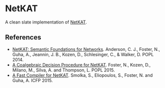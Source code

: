 # NetKAT
A clean slate implementation of [NetKAT](http://www.cs.cornell.edu/~jnfoster/papers/frenetic-netkat.pdf).

## References
* [NetKAT: Semantic Foundations for Networks](http://www.cs.cornell.edu/~jnfoster/papers/frenetic-netkat.pdf). Anderson, C. J., Foster, N., Guha, A., Jeannin, J. B., Kozen, D., Schlesinger, C., & Walker, D. POPL 2014.
* [A Coalgebraic Decision Procedure for NetKAT](http://www.cs.cornell.edu/~jnfoster/papers/netkat-automata.pdf). Foster, N., Kozen, D., Milano, M., Silva, A. and Thompson, L. POPL 2015.
* [A Fast Compiler for NetKAT](https://www.cs.cornell.edu/~jnfoster/papers/netkat-compiler.pdf). Smolka, S., Eliopoulos, S., Foster, N. and Guha, A. ICFP 2015.
